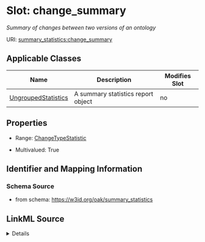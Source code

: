 

# Slot: change_summary


_Summary of changes between two versions of an ontology_



URI: [summary_statistics:change_summary](https://w3id.org/oaklib/summary_statistics.change_summary)



<!-- no inheritance hierarchy -->





## Applicable Classes

| Name | Description | Modifies Slot |
| --- | --- | --- |
| [UngroupedStatistics](UngroupedStatistics.md) | A summary statistics report object |  no  |







## Properties

* Range: [ChangeTypeStatistic](ChangeTypeStatistic.md)

* Multivalued: True





## Identifier and Mapping Information







### Schema Source


* from schema: https://w3id.org/oak/summary_statistics




## LinkML Source

<details>
```yaml
name: change_summary
description: Summary of changes between two versions of an ontology
from_schema: https://w3id.org/oak/summary_statistics
rank: 1000
multivalued: true
alias: change_summary
owner: UngroupedStatistics
domain_of:
- UngroupedStatistics
range: ChangeTypeStatistic
inlined: true

```
</details>